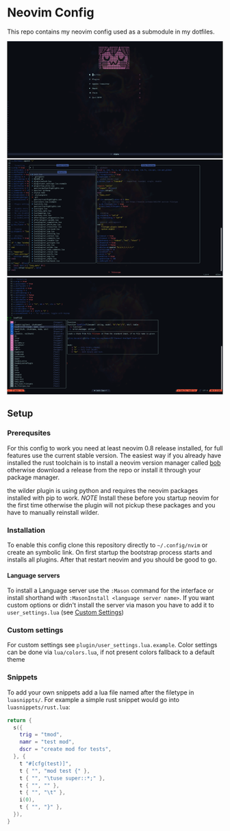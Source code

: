 # Neovim Config

This repo contains my neovim config used as a submodule in my dotfiles.

![start](./assets/nvim_start.png)
![file finder](./assets/nvim_telescope.png)
![auto completion](./assets/nvim_cmp.png)

## Setup

### Prerequsites

For this config to work you need at least neovim 0.8 release
installed, for full features use the current stable version. The easiest way if
you already have installed the rust toolchain is to install a neovim version
manager called [bob](https://github.com/MordechaiHadad/bob) otherwise download
a release from the repo or install it through your package manager.

the wilder plugin is using python and requires the neovim packages installed
with pip to work. _NOTE_ Install these before you startup neovim for the first
time otherwise the plugin will not pickup these packages and you have to
manually reinstall wilder.

### Installation

To enable this config clone this repository directly to `~/.config/nvim` or
create an symbolic link. On first startup the bootstrap process starts and
installs all plugins. After that restart neovim and you should be good to go.

#### Language servers

To install a Language server use the `:Mason` command for the interface or
install shorthand with `:MasonInstall <language server name>`. If you want
custom options or didn't install the server via mason you have to add it to
`user_settings.lua` (see [Custom Settings](#custom-settings))

### Custom settings

For custom settings see `plugin/user_settings.lua.example`.
Color settings can be done via `lua/colors.lua`,
if not present colors fallback to a default theme

### Snippets

To add your own snippets add a lua file named after the filetype in `luasnippts/`.
For example a simple rust snippet would go into `luasnippets/rust.lua`:

```lua
return {
  s({
    trig = "tmod",
    namr = "test mod",
    dscr = "create mod for tests",
  }, {
    t "#[cfg(test)]",
    t { "", "mod test {" },
    t { "", "\tuse super::*;" },
    t { "", "" },
    t { "", "\t" },
    i(0),
    t { "", "}" },
  }),
}
```
